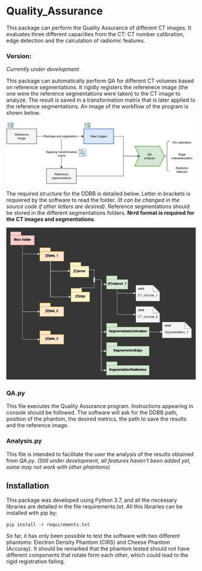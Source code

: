 # Quality_Assurance

This package can perform the Quality Assurance of different CT images. It evaluates three different capacities from the CT: CT number calibration, edge detection and the calculation of radiomic features.

### Version:
_Currently under development_

This package can automatically perform QA for different CT volumes based on reference segmentations. It rigidly registers the referenece image (the one were the reference segmentations were taken) to the CT image to analyze. The result is saved in a transformation matrix that is later applied to the reference segmentations. An image of the workflow of the program is shown below.

![Software workflow](images/workflow.png)

The required structure for the DDBB is detailed below. Letter in brackets is requiered by the software to read the folder. _(It can be changed in the source code if other letters are desired)_. Reference segmentations should be stored in the different segmentations folders. **Nrrd format is required for the CT images and segmentations**.

![DDBB structure](images/ddbb_diagram.png)

### QA.py

This file executes the Quality Assurance program. Instructions appearing in console should be followed. The software will ask for the DDBB path, position of the phantom, the desired metrics, the path to save the results and the reference image. 

### Analysis.py

This file is intended to facilitate the user the analysis of the results obtained from _QA.py_. _(Still under development, all features haven't been added yet, some may not work with other phantoms)_

## Installation

This package was developed using Python 3.7, and all the necessary libraries are detailed in the file requirements.txt. All this libraries can be installed with pip by:

```
pip install -r requirements.txt
``` 
So far, it has only been possible to test the software with two different phantoms: Electron Density Phantom (CIRS) and Cheese Phantom (Accuray). It should be remarked that the phantom tested should not have different components that rotate form each other, which could lead to the rigid registration failing. 
